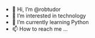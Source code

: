 - 👋 Hi, I’m @robtudor
- 👀 I’m interested in technology
- 🌱 I’m currently learning Python
- 📫 How to reach me ...

<!---
robtudor/robtudor is a ✨ special ✨ repository because its `README.md` (this file) appears on your GitHub profile.
You can click the Preview link to take a look at your changes.
--->
